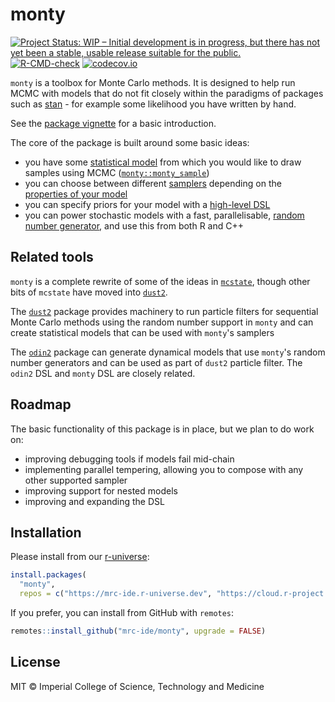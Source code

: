 # monty

<!-- badges: start -->
[![Project Status: WIP – Initial development is in progress, but there has not yet been a stable, usable release suitable for the public.](https://www.repostatus.org/badges/latest/wip.svg)](https://www.repostatus.org/#wip)
[![R-CMD-check](https://github.com/mrc-ide/monty/actions/workflows/R-CMD-check.yaml/badge.svg?branch=main)](https://github.com/mrc-ide/monty/actions/workflows/R-CMD-check.yaml)
[![codecov.io](https://codecov.io/github/mrc-ide/monty/coverage.svg?branch=main)](https://codecov.io/github/mrc-ide/monty?branch=main)
<!-- badges: end -->

`monty` is a toolbox for Monte Carlo methods.  It is designed to help run MCMC with models that do not fit closely within the paradigms of packages such as [stan](https://mc-stan.org/) - for example some likelihood you have written by hand.

See the [package vignette](https://mrc-ide.github.io/monty/articles/monty.html) for a basic introduction.

The core of the package is built around some basic ideas:

* you have some [statistical model](https://mrc-ide.github.io/monty/reference/monty_model.html) from which you would like to draw samples using MCMC ([`monty::monty_sample`](https://mrc-ide.github.io/monty/reference/monty_sample.html))
* you can choose between different [samplers](https://mrc-ide.github.io/monty/articles/samplers.html) depending on the [properties of your model](https://mrc-ide.github.io/monty/reference/monty_model_properties.html)
* you can specify priors for your model with a [high-level DSL](https://mrc-ide.github.io/monty/articles/dsl.html)
* you can power stochastic models with a fast, parallelisable, [random number generator](https://mrc-ide.github.io/monty/reference/monty_rng.html), and use this from both R and C++

## Related tools

`monty` is a complete rewrite of some of the ideas in [`mcstate`](https://mrc-ide.github.io/mcstate/), though other bits of `mcstate` have moved into [`dust2`](https://mrc-ide.github.io/dust2/).

The [`dust2`](https://mrc-ide.github.io/dust2/) package provides machinery to run particle filters for sequential Monte Carlo methods using the random number support in `monty` and can create statistical models that can be used with `monty`'s samplers

The [`odin2`](https://mrc-ide.github.io/odin2/) package can generate dynamical models that use `monty`'s random number generators and can be used as part of `dust2` particle filter.  The `odin2` DSL and `monty` DSL are closely related.

## Roadmap

The basic functionality of this package is in place, but we plan to do work on:

* improving debugging tools if models fail mid-chain
* implementing parallel tempering, allowing you to compose with any other supported sampler
* improving support for nested models
* improving and expanding the DSL

## Installation

Please install from our [r-universe](https://mrc-ide.r-universe.dev/):

```r
install.packages(
  "monty",
  repos = c("https://mrc-ide.r-universe.dev", "https://cloud.r-project.org"))
```

If you prefer, you can install from GitHub with `remotes`:

```r
remotes::install_github("mrc-ide/monty", upgrade = FALSE)
```

## License

MIT © Imperial College of Science, Technology and Medicine
